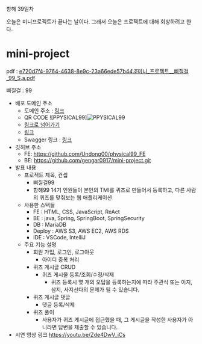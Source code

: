 항해 39일차

오늘은 미니프로젝트가 끝나는 날이다. 그래서 오늘은 프로젝트에 대해 회상하려고 한다.

# mini-project

pdf : [e720d7f4-9764-4638-8e9c-23a66ede57b4*4조*미니\_프로젝트\_\_삐질걸\_99_S.a.pdf](https://github.com/Undong00/pphysical99_FE/files/11466624/e720d7f4-9764-4638-8e9c-23a66ede57b4_4._._.__._99_S.a.pdf)

삐질걸 : 99

- 배포 도메인 주소
  - 도메인 주소 : [링크](http://undong2.s3-website.ap-northeast-2.amazonaws.com/home)
  - QR CODE
    ![PPYSICAL99]![PPYSICAL99](https://github.com/Undong00/physical99_FE/assets/112850163/249426eb-d295-4db3-9ef6-fc3a1f5b479f)
  - [링크로 넘어가기](https://s3-us-west-2.amazonaws.com/secure.notion-static.com/d79a510c-a07f-4431-8b4e-67fdd1ab11b5/PPYSICAL99.png)
  - [링크](https://www.notion.so/625769b54ab243389a2e84a5754d860b?v=e636e1f2782f49b78a9f66b3d2d7dc52)
  - Swagger 링크 : [링크](http://13.125.188.38:8080/swagger-ui/index.html)
- 깃허브 주소
  - FE: https://github.com/Undong00/physical99_FE
  - BE: https://github.com/gengar0917/mini-project.git
- 발표 내용
  - 프로젝트 제목, 컨셉
    - 삐질걸99
    - 항해99 14기 인원들이 본인의 TMI를 퀴즈로 만들어서 등록하고, 다른 사람의 퀴즈를 맞춰보는 웹 애플리케이션
  - 사용한 스택들
    - FE : HTML, CSS, JavaScript, ReAct
    - BE : java, Spring, SpringBoot, SpringSecurity
    - DB : MariaDB
    - Deploy : AWS S3, AWS EC2, AWS RDS
    - IDE : VSCode, IntelliJ
  - 주요 기능 설명
    - 회원 가입, 로그인, 로그아웃
      - 아이디 중복 처리
    - 퀴즈 게시글 CRUD
      - 퀴즈 게시물 등록/조회/수정/삭제
        - 퀴즈 등록시 몇 개의 오답을 등록하는지에 따라 주관식 또는 이지, 삼지, 사지선다의 문제가 될 수 있습니다.
    - 퀴즈 게시글 댓글
      - 댓글 등록/삭제
    - 퀴즈 풀이
      - 사용자가 퀴즈 게시글에 접근했을 때, 그 게시글을 작성한 사용자가 아니라면 답변을 제출할 수 있습니다.
- 시연 영상 링크
  https://youtu.be/Zde4DwV_iCs
